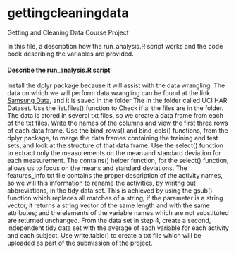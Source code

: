 # gettingcleaningdata
Getting and Cleaning Data Course Project

In this file, a description how the run_analysis.R script works and the code book describing the variables are provided. 

#### Describe the run_analysis.R script

Install the dplyr package because it will assist with the data wrangling. The data on which we will perform data wrangling can be found at the link [Samsung Data](https://d396qusza40orc.cloudfront.net/getdata%2Fprojectfiles%2FUCI%20HAR%20Dataset.zip), and it is saved in the folder The in the folder called UCI HAR Dataset. Use the list.files() function to Check if al the files are in the folder. The data is stored in several txt files, so we create a data frame from each of the txt files. Write the names of the columns and view the first three rows of each data frame. Use the bind_rows() and bind_cols() functions, from the dplyr package, to merge the data frames containing the training and test sets, and look at the structure of that data frame. Use the select() function to extract only the measurements on the mean and standard deviation for 
each measurement. The contains() helper function, for the select() function, allows us to focus on the means and standard deviations. The features_info.txt file contains the proper description of the activity names, so we will this information to rename the activities, by wiritng out abbreviations, in the tidy data set. This is achieved by using the gsub() function which replaces all matches of a string, if the parameter is a string vector, it returns a string vector of the same length and with the same attributes; and the elements of the variable names which are not substituted are returned unchanged. From the data set in step 4, create a second, independent tidy data set with the average of each variable for each activity and each subject. Use write.table() to create a txt file which will be uploaded as part of the submission of the project.

